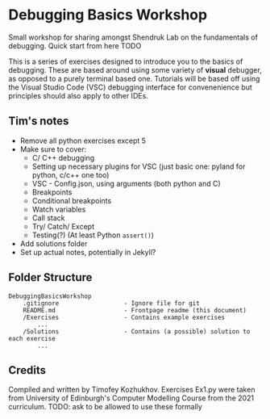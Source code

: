# Debugging Basics Workshop
Small workshop for sharing amongst Shendruk Lab on the fundamentals of debugging.
Quick start from here TODO

This is a series of exercises designed to introduce you to the basics of debugging.
These are based around using some variety of **visual** debugger, as opposed to a purely terminal based one.
Tutorials will be based off using the Visual Studio Code (VSC) debugging interface for convenenience but principles should also apply to other IDEs.

## Tim's notes
- Remove all python exercises except 5
- Make sure to cover:
    - C/ C++ debugging
    - Setting up necessary plugins for VSC (just basic one: pyland for python, c/c++ one too)
    - VSC - Config.json, using arguments (both python and C)
    - Breakpoints
    - Conditional breakpoints
    - Watch variables
    - Call stack
    - Try/ Catch/ Except
    - Testing(?) (At least Python `assert()`)
- Add solutions folder
- Set up actual notes, potentially in Jekyll?

## Folder Structure
```
DebuggingBasicsWorkshop
    .gitignore                  - Ignore file for git 
    README.md                   - Frontpage readme (this document)
    /Exercises                  - Contains example exercises
        ...
    /Solutions                  - Contains (a possible) solution to each exercise
        ...
```

## Credits
Compiled and written by Timofey Kozhukhov.
Exercises Ex1.py were taken from University of Edinburgh's Computer Modelling Course from the 2021 curriculum.
TODO: ask to be allowed to use these formally
